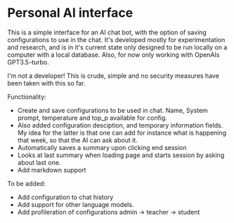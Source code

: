 # Personal AI interface

This is a simple interface for an AI chat bot, with the option of saving configurations to use in the chat. It's developed mostly for experimentation and research, and is in it's current state only designed to be run locally on a computer with a local database. Also, for now only working with OpenAIs GPT3.5-turbo. 

I'm not a developer! This is crude, simple and no security measures have been taken with this so far. 

Functionality: 
- Create and save configurations to be used in chat. Name, System prompt, temperature and top_p available for config.
- Also added configuration desciption, and temporary information fields. My idea for the latter is that one can add for instance what is happening that week, so that the AI can ask about it.
- Automatically saves a summary upon clicking end session
- Looks at last summary when loading page and starts session by asking about last one.
- Add markdown support

To be added: 
- Add configuration to chat history
- Add support for other language models.
- Add profileration of configurations admin -> teacher -> student
